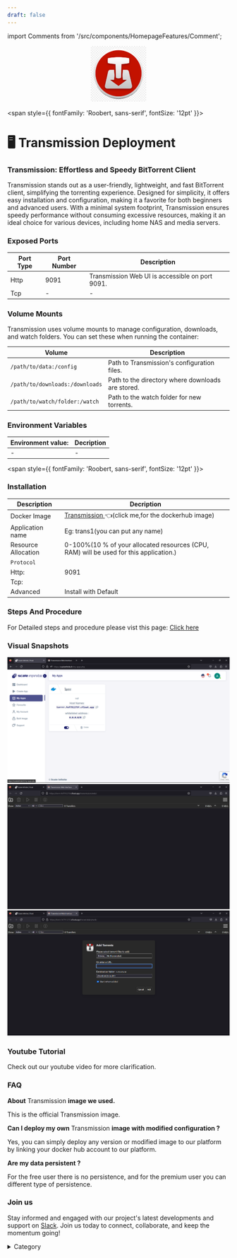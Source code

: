 ```yaml
---
draft: false
---
```

import Comments from '/src/components/HomepageFeatures/Comment';

<p align="center">
  <img src="/img/olk.jpg" alt="Alt Text" width="25%"/>
</p> 


<span style={{ fontFamily: 'Roobert, sans-serif', fontSize: '12pt' }}>

# 🖥 Transmission Deployment

### Transmission: Effortless and Speedy BitTorrent Client

Transmission stands out as a user-friendly, lightweight, and fast BitTorrent client, simplifying the torrenting experience. Designed for simplicity, it offers easy installation and configuration, making it a favorite for both beginners and advanced users. With a minimal system footprint, Transmission ensures speedy performance without consuming excessive resources, making it an ideal choice for various devices, including home NAS and media servers.

### Exposed Ports

| Port Type | Port Number | Description                               |
| --------- | ----------- | ----------------------------------------- |
| Http      | 9091        | Transmission Web UI is accessible on port 9091. |
| Tcp       | -           | -             |

### Volume Mounts

Transmission uses volume mounts to manage configuration, downloads, and watch folders. You can set these when running the container:

| Volume                          | Description                                        |
| ------------------------------- | -------------------------------------------------- |
| `/path/to/data:/config`          | Path to Transmission's configuration files.        |
| `/path/to/downloads:/downloads`  | Path to the directory where downloads are stored.  |
| `/path/to/watch/folder:/watch`   | Path to the watch folder for new torrents.         |


### Environment Variables


|   **Environment value:**          | Decription                                                                                                               | 
| --------------------- | ------                                                                                                                   | 
|-       |  -                              |

</span>


<span style={{ fontFamily: 'Roobert, sans-serif', fontSize: '12pt' }}>

### Installation

|  Description          | Decription                                                                                                               | 
| --------------------- | ------                                                                                                                   | 
| Docker Image          |   [Transmission ](https://hub.docker.com/r/linuxserver/transmission)👈(click me,for the dockerhub image)                                   |
| Application name      |  Eg: trans1(you can put any name)                                                                                        | 
| Resource Allocation   |  0-100%(10 % of your allocated resources (CPU, RAM) will be used for this application.)                                  | 
| `Protocol`            |                                                                                                                          | 
|  Http:                |     9091                                                                                                                    |
|  Tcp:                 |                                                                                                                        | 
|    Advanced           |    Install with Default                                                                                                  |



### Steps And Procedure

For Detailed steps and procedure please vist this page: [Click here](https://techscaleinfinite.github.io/introduction/cloud-float/Steps%20and%20procedure)


### Visual Snapshots

![Alt Text](/img/ddd4.jpg)
![Alt Text](/img/rgr5.jpg)
![Alt Text](/img/oiir.jpg)


### Youtube Tutorial&#x20;

Check out our youtube video for more clarification.



### FAQ

**About** Transmission **image we used.**

This is the official Transmission image.

**Can I deploy my own** Transmission **image with modified configuration ?**

Yes, you can simply deploy any version or modified image to our platform by linking your docker hub account to our platform.

**Are my data persistent ?**

For the free user there is no persistence, and for the premium user you can different type of persistence.

### Join us

Stay informed and engaged with our project's latest developments and support on [Slack](https://app.slack.com/client/T04QS32JX6E/C04QKEWE146). Join us today to connect, collaborate, and keep the momentum going!&#x20;

<details>

<summary>Category</summary>

Kubernetes, cloud computing, DevOps, cloud services, hosting platform, container orchestration, cloud infrastructure, cloud deployment, cloud management, cloud technology, cloud solutions, transmission

</details>

</span>

<Comments />